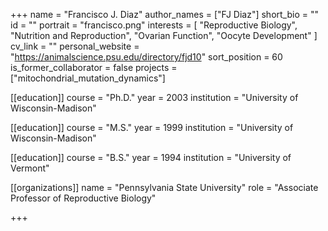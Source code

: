+++
name = "Francisco J. Diaz"
author_names = ["FJ Diaz"]
short_bio = ""
id = ""
portrait = "francisco.png"
interests = [
  "Reproductive Biology",
  "Nutrition and Reproduction",
  "Ovarian Function",
  "Oocyte Development"
]
cv_link = ""
personal_website = "https://animalscience.psu.edu/directory/fjd10"
sort_position = 60
is_former_collaborator = false
projects = ["mitochondrial_mutation_dynamics"]

[[education]]
  course = "Ph.D."
  year = 2003
  institution = "University of Wisconsin-Madison"

[[education]]
  course = "M.S."
  year = 1999
  institution = "University of Wisconsin-Madison"

[[education]]
  course = "B.S."
  year = 1994
  institution = "University of Vermont"

[[organizations]]
    name = "Pennsylvania State University"
    role = "Associate Professor of Reproductive Biology"


+++



